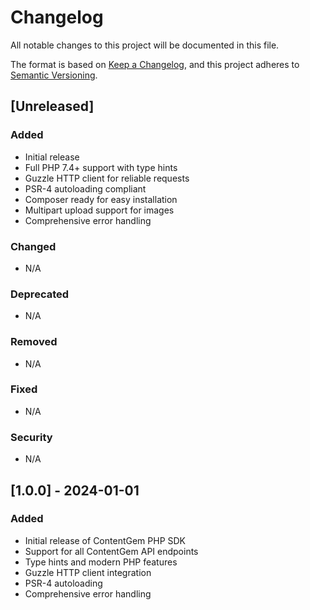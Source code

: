 # Changelog

All notable changes to this project will be documented in this file.

The format is based on [Keep a Changelog](https://keepachangelog.com/en/1.0.0/),
and this project adheres to [Semantic Versioning](https://semver.org/spec/v2.0.0.html).

## [Unreleased]

### Added
- Initial release
- Full PHP 7.4+ support with type hints
- Guzzle HTTP client for reliable requests
- PSR-4 autoloading compliant
- Composer ready for easy installation
- Multipart upload support for images
- Comprehensive error handling

### Changed
- N/A

### Deprecated
- N/A

### Removed
- N/A

### Fixed
- N/A

### Security
- N/A

## [1.0.0] - 2024-01-01

### Added
- Initial release of ContentGem PHP SDK
- Support for all ContentGem API endpoints
- Type hints and modern PHP features
- Guzzle HTTP client integration
- PSR-4 autoloading
- Comprehensive error handling 